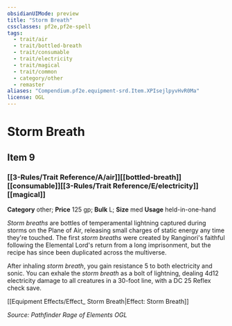 ```yaml
---
obsidianUIMode: preview
title: "Storm Breath"
cssclasses: pf2e,pf2e-spell
tags:
  - trait/air
  - trait/bottled-breath
  - trait/consumable
  - trait/electricity
  - trait/magical
  - trait/common
  - category/other
  - remaster
aliases: "Compendium.pf2e.equipment-srd.Item.XPIsejlpyvHvR0Ma"
license: OGL
---
```

# Storm Breath
## Item 9
### [[3-Rules/Trait Reference/A/air]][[bottled-breath]][[consumable]][[3-Rules/Trait Reference/E/electricity]][[magical]]

**Category** other; 
**Price** 125 gp; 
**Bulk** L; **Size** med
**Usage** held-in-one-hand

_Storm breaths_ are bottles of temperamental lightning captured during storms on the Plane of Air, releasing small charges of static energy any time they're touched. The first _storm breaths_ were created by Ranginori's faithful following the Elemental Lord's return from a long imprisonment, but the recipe has since been duplicated across the multiverse.

After inhaling _storm breath_, you gain resistance 5 to both electricity and sonic. You can exhale the _storm breath_ as a bolt of lightning, dealing 4d12 electricity damage to all creatures in a 30-foot line, with a DC 25 Reflex check save.

[[Equipment Effects/Effect_ Storm Breath|Effect: Storm Breath]]

*Source: Pathfinder Rage of Elements*
*OGL*